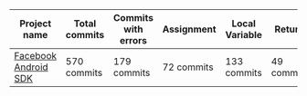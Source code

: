 | Project name	|	Total commits	|	Commits with errors	|	Assignment	|	Local Variable	|	Return	|	FieldWrite	|	Errors during treatment	|
|---------------|-------------------|-----------------------|---------------|-------------------|---------------|-----------|---------------------|
| [Facebook Android SDK](https://github.com/facebook/facebook-android-sdk) |	570 commits	|	179 commits	|	72 commits	|	133 commits	|	49 commits	|	44 commits	|	585 files	|